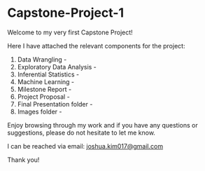 # Capstone-Project-1

Welcome to my very first Capstone Project!

Here I have attached the relevant components for the project:
1) Data Wrangling - 
2) Exploratory Data Analysis -
3) Inferential Statistics - 
4) Machine Learning - 
5) Milestone Report - 
6) Project Proposal -
7) Final Presentation folder -
8) Images folder - 

Enjoy browsing through my work and if you have any questions or suggestions, please do not hesitate to let me know.

I can be reached via email: joshua.kim017@gmail.com

Thank you!
